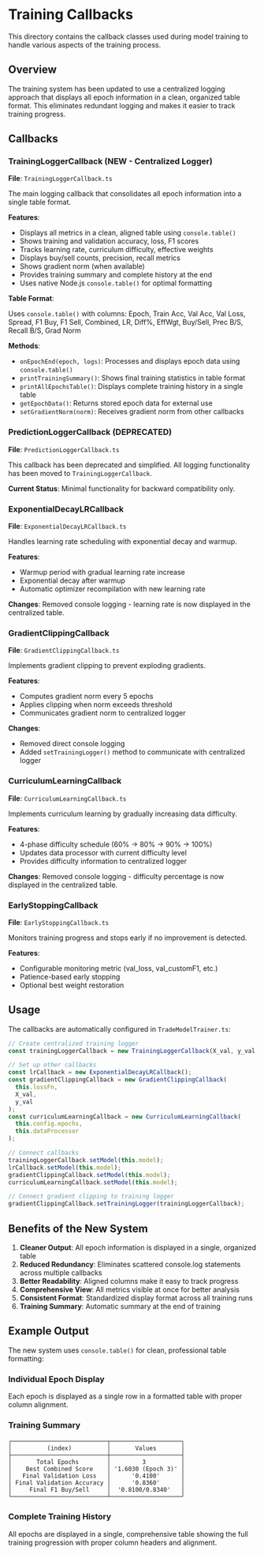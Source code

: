 # Training Callbacks

This directory contains the callback classes used during model training to handle various aspects of the training process.

## Overview

The training system has been updated to use a centralized logging approach that displays all epoch information in a clean, organized table format. This eliminates redundant logging and makes it easier to track training progress.

## Callbacks

### TrainingLoggerCallback (NEW - Centralized Logger)

**File**: `TrainingLoggerCallback.ts`

The main logging callback that consolidates all epoch information into a single table format.

**Features**:

- Displays all metrics in a clean, aligned table using `console.table()`
- Shows training and validation accuracy, loss, F1 scores
- Tracks learning rate, curriculum difficulty, effective weights
- Displays buy/sell counts, precision, recall metrics
- Shows gradient norm (when available)
- Provides training summary and complete history at the end
- Uses native Node.js `console.table()` for optimal formatting

**Table Format**:

Uses `console.table()` with columns: Epoch, Train Acc, Val Acc, Val Loss, Spread, F1 Buy, F1 Sell, Combined, LR, Diff%, EffWgt, Buy/Sell, Prec B/S, Recall B/S, Grad Norm

**Methods**:

- `onEpochEnd(epoch, logs)`: Processes and displays epoch data using `console.table()`
- `printTrainingSummary()`: Shows final training statistics in table format
- `printAllEpochsTable()`: Displays complete training history in a single table
- `getEpochData()`: Returns stored epoch data for external use
- `setGradientNorm(norm)`: Receives gradient norm from other callbacks

### PredictionLoggerCallback (DEPRECATED)

**File**: `PredictionLoggerCallback.ts`

This callback has been deprecated and simplified. All logging functionality has been moved to `TrainingLoggerCallback`.

**Current Status**: Minimal functionality for backward compatibility only.

### ExponentialDecayLRCallback

**File**: `ExponentialDecayLRCallback.ts`

Handles learning rate scheduling with exponential decay and warmup.

**Features**:

- Warmup period with gradual learning rate increase
- Exponential decay after warmup
- Automatic optimizer recompilation with new learning rate

**Changes**: Removed console logging - learning rate is now displayed in the centralized table.

### GradientClippingCallback

**File**: `GradientClippingCallback.ts`

Implements gradient clipping to prevent exploding gradients.

**Features**:

- Computes gradient norm every 5 epochs
- Applies clipping when norm exceeds threshold
- Communicates gradient norm to centralized logger

**Changes**:

- Removed direct console logging
- Added `setTrainingLogger()` method to communicate with centralized logger

### CurriculumLearningCallback

**File**: `CurriculumLearningCallback.ts`

Implements curriculum learning by gradually increasing data difficulty.

**Features**:

- 4-phase difficulty schedule (60% → 80% → 90% → 100%)
- Updates data processor with current difficulty level
- Provides difficulty information to centralized logger

**Changes**: Removed console logging - difficulty percentage is now displayed in the centralized table.

### EarlyStoppingCallback

**File**: `EarlyStoppingCallback.ts`

Monitors training progress and stops early if no improvement is detected.

**Features**:

- Configurable monitoring metric (val_loss, val_customF1, etc.)
- Patience-based early stopping
- Optional best weight restoration

## Usage

The callbacks are automatically configured in `TradeModelTrainer.ts`:

```typescript
// Create centralized training logger
const trainingLoggerCallback = new TrainingLoggerCallback(X_val, y_val, this);

// Set up other callbacks
const lrCallback = new ExponentialDecayLRCallback();
const gradientClippingCallback = new GradientClippingCallback(
  this.lossFn,
  X_val,
  y_val
);
const curriculumLearningCallback = new CurriculumLearningCallback(
  this.config.epochs,
  this.dataProcessor
);

// Connect callbacks
trainingLoggerCallback.setModel(this.model);
lrCallback.setModel(this.model);
gradientClippingCallback.setModel(this.model);
curriculumLearningCallback.setModel(this.model);

// Connect gradient clipping to training logger
gradientClippingCallback.setTrainingLogger(trainingLoggerCallback);
```

## Benefits of the New System

1. **Cleaner Output**: All epoch information is displayed in a single, organized table
2. **Reduced Redundancy**: Eliminates scattered console.log statements across multiple callbacks
3. **Better Readability**: Aligned columns make it easy to track progress
4. **Comprehensive View**: All metrics visible at once for better analysis
5. **Consistent Format**: Standardized display format across all training runs
6. **Training Summary**: Automatic summary at the end of training

## Example Output

The new system uses `console.table()` for clean, professional table formatting:

### Individual Epoch Display

Each epoch is displayed as a single row in a formatted table with proper column alignment.

### Training Summary

```
┌───────────────────────────┬────────────────────┐
│          (index)          │       Values       │
├───────────────────────────┼────────────────────┤
│       Total Epochs        │         3          │
│    Best Combined Score    │ '1.6030 (Epoch 3)' │
│   Final Validation Loss   │      '0.4100'      │
│ Final Validation Accuracy │      '0.8360'      │
│     Final F1 Buy/Sell     │  '0.8100/0.8340'   │
└───────────────────────────┴────────────────────┘
```

### Complete Training History

All epochs are displayed in a single, comprehensive table showing the full training progression with proper column headers and alignment.
